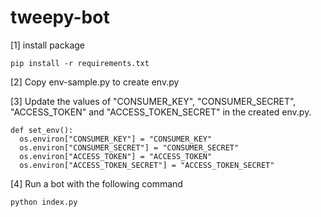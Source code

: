 # tweepy-bot

[1] install package
```
pip install -r requirements.txt
```

[2] Copy env-sample.py to create env.py

[3] Update the values of "CONSUMER_KEY", "CONSUMER_SECRET", "ACCESS_TOKEN" and "ACCESS_TOKEN_SECRET" in the created env.py.
```
def set_env():
  os.environ["CONSUMER_KEY"] = "CONSUMER_KEY"
  os.environ["CONSUMER_SECRET"] = "CONSUMER_SECRET"
  os.environ["ACCESS_TOKEN"] = "ACCESS_TOKEN"
  os.environ["ACCESS_TOKEN_SECRET"] = "ACCESS_TOKEN_SECRET"
```

[4] Run a bot with the following command
```
python index.py
```
